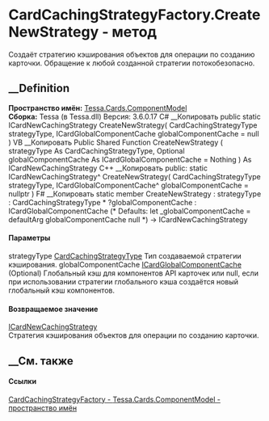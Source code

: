 # CardCachingStrategyFactory.CreateNewStrategy - метод
Создаёт стратегию кэширования объектов для операции по созданию карточки.
Обращение к любой созданной стратегии потокобезопасно.
## __Definition
 **Пространство имён:**
[Tessa.Cards.ComponentModel](N_Tessa_Cards_ComponentModel.htm)  
 **Сборка:** Tessa (в Tessa.dll) Версия: 3.6.0.17
C# __Копировать
     public static ICardNewCachingStrategy CreateNewStrategy(
    	CardCachingStrategyType strategyType,
    	ICardGlobalComponentCache globalComponentCache = null
    )
VB __Копировать
     Public Shared Function CreateNewStrategy ( 
    	strategyType As CardCachingStrategyType,
    	Optional globalComponentCache As ICardGlobalComponentCache = Nothing
    ) As ICardNewCachingStrategy
C++ __Копировать
     public:
    static ICardNewCachingStrategy^ CreateNewStrategy(
    	CardCachingStrategyType strategyType, 
    	ICardGlobalComponentCache^ globalComponentCache = nullptr
    )
F# __Копировать
     static member CreateNewStrategy : 
            strategyType : CardCachingStrategyType * 
            ?globalComponentCache : ICardGlobalComponentCache 
    (* Defaults:
            let _globalComponentCache = defaultArg globalComponentCache null
    *)
    -> ICardNewCachingStrategy 
#### Параметры
strategyType
[CardCachingStrategyType](T_Tessa_Cards_ComponentModel_CardCachingStrategyType.htm)
    Тип создаваемой стратегии кэширования.
globalComponentCache
[ICardGlobalComponentCache](T_Tessa_Cards_ComponentModel_ICardGlobalComponentCache.htm)
(Optional)
     Глобальный кэш для компонентов API карточек или null, если при использовании стратегии глобального кэша создаётся новый глобальный кэш компонентов. 
#### Возвращаемое значение
[ICardNewCachingStrategy](T_Tessa_Cards_ComponentModel_ICardNewCachingStrategy.htm)  
Стратегия кэширования объектов для операции по созданию карточки.
##  __См. также
#### Ссылки
[CardCachingStrategyFactory -
](T_Tessa_Cards_ComponentModel_CardCachingStrategyFactory.htm)
[Tessa.Cards.ComponentModel - пространство
имён](N_Tessa_Cards_ComponentModel.htm)
